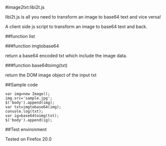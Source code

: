 #image2txt:libi2t.js

libi2t.js is all you need to transform an image to base64 text and vice versa!

A client side js script to transform an image to base64 text and back.

##function list

###function imgtobase64

return a base64 encoded txt which include the image data.

###function base64toimg(txt)

return the DOM image object of the input txt

##Sample code

    var img=new Image();
    img.src='sample.jpg';
    $('body').append(img);
    var txt=imgtobase64(img);
    console.log(txt);
    var ig=base64toimg(txt);
    $('body').append(ig);

##Test environment

Tested on Firefox 20.0
